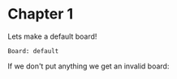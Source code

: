 # Chapter 1

Lets make a default board!

```chess
Board: default
```

If we don't put anything we get an invalid board:

```chess

```


